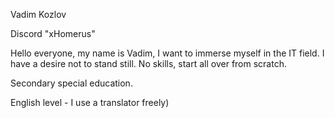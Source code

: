 Vadim Kozlov

Discord "xHomerus"

Hello everyone, my name is Vadim, I want to immerse myself in the IT field.
I have a desire not to stand still. No skills, start all over from scratch.

Secondary special education.

English level - I use a translator freely)
